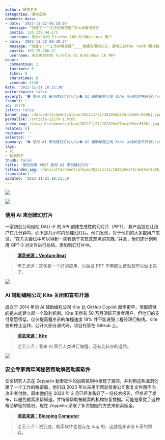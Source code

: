```yaml
---
author: 硬核老王
categories: 硬核观察
comments_data:
- date: '2022-11-22 06:10:56'
  message: “创建了一个工作的解密器”怎么读着怪怪的
  postip: 120.239.44.175
  username: 来自广东的 Firefox 108.0|GNU/Linux 用户
- date: '2022-11-22 09:30:34'
  message: “创建了一个工作的解密器”____根据有限的见识，通常见过the 'work'翻译都是'可工作的'或者是'可用的'
  postip: 109.70.100.27
  username: 来自奥地利的 Firefox 91.0|Windows 10 用户
count:
  commentnum: 2
  favtimes: 0
  likes: 0
  sharetimes: 0
  viewnum: 2540
date: '2022-11-21 18:21:30'
editorchoice: false
excerpt: "❶ 使用 AI 来创建幻灯片\r\n❷ AI 辅助编程公司 Kite 关闭和宣布开源\r\n❸ 安全专家两年间秘密帮助解密勒索软件"
fromurl: ''
id: 15276
islctt: false
banner_img: /data/attachment/album/202211/21/182026m27brab68nr8586j.jpg
permalink: /article-15276-1.html
index_img: /data/attachment/album/202211/21/182026m27brab68nr8586j.jpg
related: []
reviewer: ''
selector: ''
summary: "❶ 使用 AI 来创建幻灯片\r\n❷ AI 辅助编程公司 Kite 关闭和宣布开源\r\n❸ 安全专家两年间秘密帮助解密勒索软件"
tags:
- AI
- 勒索软件
thumb: false
title: '硬核观察 #827 使用 AI 来创建幻灯片'
titleindex_img: /data/attachment/album/202211/21/182026m27brab68nr8586j.jpg
translator: ''
updated: '2022-11-21 18:21:30'
---
```


![](/data/attachment/album/202211/21/182026m27brab68nr8586j.jpg)


![](/data/attachment/album/202211/21/182044sb0b4nggb6u0emwt.jpg)


### 使用 AI 来创建幻灯片


一家初创公司借助 DALL-E 的 API 创建生成性的幻灯片（PPT），其产品旨在让用户在几分钟内，而不是几小时内创建幻灯片。他们发现，对于他们的大多数用户来说，“在几次尝试中可以得到一些有助于实现其观点的东西。”并且，他们还计划利用 GPT-3 对文件进行总结，添加到幻灯片中。



> 
> **[消息来源：Venture Beat](https://venturebeat.com/ai/new-dall-e-integration-adds-generative-ai-for-next-level-slides/)**
> 
> 
> 



> 
> 老王点评：这倒是一个好的应用，以后做 PPT 不用那么费劲就可以做出来了。
> 
> 
> 


![](/data/attachment/album/202211/21/182057krpdf69z9aa6g6vg.jpg)


### AI 辅助编程公司 Kite 关闭和宣布开源


成立于 2014 年的 AI 辅助编程公司 Kite 比 GitHub Copilot 起步更早，但很遗憾的是未能建立起一个盈利机制。Kite 虽然有 50 万月活跃开发者用户，但他们的支付意愿很低，仅仅提高程序员的编程速度 18% 并不能说服工程经理们掏钱。Kite 宣布停止运作，公开大部分源代码，项目托管在 GitHub 上。



> 
> **[消息来源：Kite](https://www.kite.com/blog/product/kite-is-saying-farewell/)**
> 
> 
> 



> 
> 老王点评：看来 AI 替代人类进行编程，还有比较长的道路。
> 
> 
> 


![](/data/attachment/album/202211/21/182112j5oil9114li1uk1y.jpg)


### 安全专家两年间秘密帮助解密勒索软件


安全研究人员在 Zeppelin 勒索软件的加密机制中发现了漏洞，并利用这些漏洞创建了一个工作的解密器，他们自 2020 年以来用于帮助受害公司恢复文件而不向攻击者付款。原本他们在 2020 年 2 月已经准备好了一份技术报告，但推迟了发布，以避免勒索黑帮知道，并悄悄帮助被勒索的机构恢复数据。可能是察觉了这种帮助解密的情况，现在 Zeppelin 采取了多次加密的方式来勒索赎金。



> 
> **[消息来源：Bleeping Computer](https://www.bleepingcomputer.com/news/security/researchers-secretly-helped-decrypt-zeppelin-ransomware-for-2-years/)**
> 
> 
> 



> 
> 老王点评：说到底，勒索软件也是存在 bug 的，这就是和安全专家的博弈。
> 
> 
>